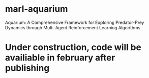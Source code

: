 # marl-aquarium
Aquarium: A Comprehensive Framework for Exploring Predator-Prey Dynamics through Multi-Agent Reinforcement Learning Algorithms

# Under construction, code will be availiable in february after publishing

